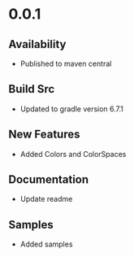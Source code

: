 # 0.0.1
## Availability
- Published to maven central

## Build Src
- Updated to gradle version 6.7.1

## New Features
- Added Colors and ColorSpaces

## Documentation
- Update readme

## Samples
- Added samples